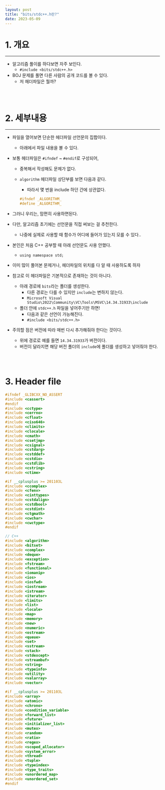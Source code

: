 ```yaml
---
layout: post
title: "bits/stdc++.h란?"
date: 2023-05-09
---
```


# 1. 개요
<hr>

- 알고리즘 풀이를 하다보면 자주 보인다.
  - `#include <bits/stdc++.h>`
- BOJ 문제를 풀면 다른 사람의 공개 코드를 볼 수 있다.
  - 저 헤더파일은 뭘까?


<br/><br/>

# 2. 세부내용
<hr>

- 파일을 열어보면 단순한 헤더파일 선언문의 집합이다.
  - 아래에서 파일 내용을 볼 수 있다.
- 보통 헤더파일은 `#ifndef` ~ `#endif`로 구성되어,
  - 중복해서 작성해도 문제가 없다.
  - `algorithm` 헤더파일 상단부를 보면 다음과 같다.
    - 따라서 몇 번을 include 하던 간에 상관없다.

    ```cpp
    #ifndef _ALGORITHM_
    #define _ALGORITHM_
    ```

- 그러니 우리는, 맘편히 사용하면된다.
- 다만, 알고리즘 초기에는 선언문을 직접 써보는 걸 추천한다.
  - 나중에 실제로 사용할 때 함수가 어디에 들어가 있는지 모를 수 있다..
- 본인은 처음 C++ 공부할 때 아래 선언문도 사용 안했다.
  - `using namespace std;`
- 이미 많이 풀어본 문제거나, 헤더파일의 위치를 다 알 때 사용하도록 하자

- 참고로 이 헤더파일은 기본적으로 존재하는 것이 아니다.
  - 아래 경로에 `bits`라는 폴더를 생성한다.
    - 다른 경로는 다를 수 있지만 `include`는 변하지 않는다.
    - `Microsoft Visual Studio\2022\Community\VC\Tools\MSVC\14.34.31933\include`
  - 폴더 안에 `stdc++.h` 파일을 넣어주기만 하면!
    - 다음과 같은 선언이 가능해진다.
    - `#include <bits/stdc++.h>`
- 주의할 점은 버전에 따라 매번 다시 추가해줘야 한다는 것이다.
  - 위에 경로로 예를 들면 `14.34.31933`가 버전이다.
  - 버전이 달라지면 해당 버전 폴더의 `include`에 폴더를 생성하고 넣어줘야 한다.


<br/><br/>

# 3. Header file

  ```cpp
  #ifndef _GLIBCXX_NO_ASSERT
  #include <cassert>
  #endif
  #include <cctype>
  #include <cerrno>
  #include <cfloat>
  #include <ciso646>
  #include <climits>
  #include <clocale>
  #include <cmath>
  #include <csetjmp>
  #include <csignal>
  #include <cstdarg>
  #include <cstddef>
  #include <cstdio>
  #include <cstdlib>
  #include <cstring>
  #include <ctime>

  #if __cplusplus >= 201103L
  #include <ccomplex>
  #include <cfenv>
  #include <cinttypes>
  #include <cstdalign>
  #include <cstdbool>
  #include <cstdint>
  #include <ctgmath>
  #include <cwchar>
  #include <cwctype>
  #endif

  // C++
  #include <algorithm>
  #include <bitset>
  #include <complex>
  #include <deque>
  #include <exception>
  #include <fstream>
  #include <functional>
  #include <iomanip>
  #include <ios>
  #include <iosfwd>
  #include <iostream>
  #include <istream>
  #include <iterator>
  #include <limits>
  #include <list>
  #include <locale>
  #include <map>
  #include <memory>
  #include <new>
  #include <numeric>
  #include <ostream>
  #include <queue>
  #include <set>
  #include <sstream>
  #include <stack>
  #include <stdexcept>
  #include <streambuf>
  #include <string>
  #include <typeinfo>
  #include <utility>
  #include <valarray>
  #include <vector>

  #if __cplusplus >= 201103L
  #include <array>
  #include <atomic>
  #include <chrono>
  #include <condition_variable>
  #include <forward_list>
  #include <future>
  #include <initializer_list>
  #include <mutex>
  #include <random>
  #include <ratio>
  #include <regex>
  #include <scoped_allocator>
  #include <system_error>
  #include <thread>
  #include <tuple>
  #include <typeindex>
  #include <type_traits>
  #include <unordered_map>
  #include <unordered_set>
  #endif
  ```